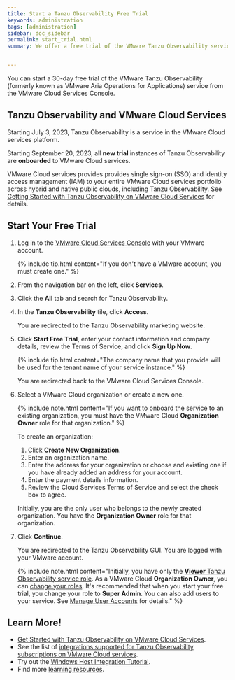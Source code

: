 ```yaml
---
title: Start a Tanzu Observability Free Trial
keywords: administration
tags: [administration]
sidebar: doc_sidebar
permalink: start_trial.html
summary: We offer a free trial of the VMware Tanzu Observability service where you can explore all of the service capabilities.


---
```


You can start a 30-day free trial of the VMware Tanzu Observability (formerly known as VMware Aria Operations for Applications) service from the VMware Cloud Services Console. 

## Tanzu Observability and VMware Cloud Services

Starting July 3, 2023, Tanzu Observability is a service in the VMware Cloud services platform.

Starting September 20, 2023, all **new trial** instances of Tanzu Observability are **onboarded** to VMware Cloud services.

VMware Cloud services provides provides single sign-on (SSO) and identity access management (IAM) to your entire VMware Cloud services portfolio across hybrid and native public clouds, including Tanzu Observability. See [Getting Started with Tanzu Observability on VMware Cloud Services](csp_getting_started.html) for details.

## Start Your Free Trial

1. Log in to the [VMware Cloud Services Console](https://console.cloud.vmware.com) with your VMware account.

    {% include tip.html content="If you don't have a VMware account, you must create one." %}

1. From the navigation bar on the left, click **Services**.
1. Click the **All** tab and search for Tanzu Observability.
1. In the **Tanzu Observability** tile, click **Access**.

    You are redirected to the Tanzu Observability marketing website.

1. Click **Start Free Trial**, enter your contact information and company details, review the Terms of Service, and click **Sign Up Now**.

    {% include tip.html content="The company name that you provide will be used for the tenant name of your service instance." %}

    You are redirected back to the VMware Cloud Services Console.

1. Select a VMware Cloud organization or create a new one.

    {% include note.html content="If you want to onboard the service to an existing organization, you must have the VMware Cloud **Organization Owner** role for that organization." %}

    To create an organization:
   
    1. Click **Create New Organization**.
    1. Enter an organization name.
    1. Enter the address for your organization or choose and existing one if you have already added an address for your account.
    1. Enter the payment details information.
    1. Review the Cloud Services Terms of Service and select the check box to agree.

    Initially, you are the only user who belongs to the newly created organization. You have the **Organization Owner** role for that organization.

6. Click **Continue**.
   
   You are redirected to the Tanzu Observability GUI. You are logged with your VMware account.
   
   {% include note.html content="Initially, you have only the [**Viewer** Tanzu Observability service role](csp_users_roles.html#tanzu-observability-service-roles-built-in). As a VMware Cloud **Organization Owner**, you can [change your roles](csp_users_roles.html#manage-roles). It's recommended that when you start your free trial, you change your role to **Super Admin**. You can also add users to your service. See [Manage User Accounts](csp_user_management.html) for details." %}

## Learn More!
* [Get Started with Tanzu Observability on VMware Cloud Services](csp_getting_started.html).
* See the list of [integrations supported for Tanzu Observability subscriptions on VMware Cloud services](integrations_onboarded_subscriptions.html).
* Try out the [Windows Host Integration Tutorial](windows_host_tutorial.html).
* Find more [learning resources](tutorial_overview.html).